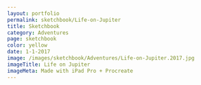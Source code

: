 ```yaml
---
layout: portfolio
permalink: sketchbook/Life-on-Jupiter
title: Sketchbook
category: Adventures
page: sketchbook
color: yellow
date: 1-1-2017
image: /images/sketchbook/Adventures/Life-on-Jupiter.2017.jpg
imageTitle: Life on Jupiter
imageMeta: Made with iPad Pro + Procreate
---
```


